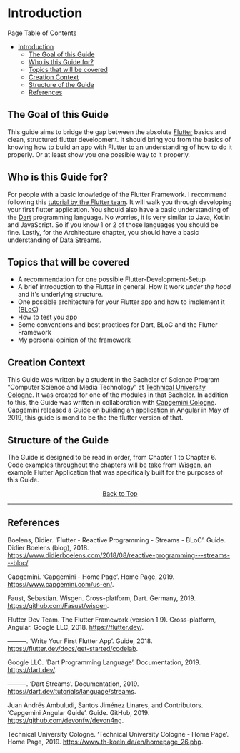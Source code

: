 # Introduction

Page Table of Contents
- [Introduction](#introduction)
  - [The Goal of this Guide](#the-goal-of-this-guide)
  - [Who is this Guide for?](#who-is-this-guide-for)
  - [Topics that will be covered](#topics-that-will-be-covered)
  - [Creation Context](#creation-context)
  - [Structure of the Guide](#structure-of-the-guide)
  - [References](#references)


## The Goal of this Guide
This guide aims to bridge the gap between the absolute [Flutter](https://flutter.dev/) basics and clean, structured flutter development. It should bring you from the basics of knowing how to build an app with Flutter to an understanding of how to do it properly. Or at least show you one possible way to it properly.

## Who is this Guide for?
For people with a basic knowledge of the Flutter Framework. I recommend following this [tutorial by the Flutter team](https://flutter.dev/docs/get-started/codelab). It will walk you through developing your first flutter application. You should also have a basic understanding of the [Dart](https://dart.dev/) programming language. No worries, it is very similar to Java, Kotlin and JavaScript. So if you know 1 or 2 of those languages you should be fine. Lastly, for the Architecture chapter, you should have a basic understanding of  [Data Streams](https://dart.dev/tutorials/language/streams).

## Topics that will be covered 
- A recommendation for one possible Flutter-Development-Setup
- A brief introduction to the Flutter in general. How it work _under the hood_ and it's underlying structure.
- One possible architecture for your Flutter app and how to implement it ([BLoC](https://www.didierboelens.com/2018/08/reactive-programming---streams---bloc/))
- How to test you app
- Some conventions and best practices for Dart, BLoC and the Flutter Framework
- My personal opinion of the framework

## Creation Context
This Guide was written by a student in the Bachelor of Science Program “Computer Science and Media Technology” at [Technical University Cologne](https://www.th-koeln.de/en/homepage_26.php). It was created for one of the modules in that Bachelor. In addition to this, the Guide was written in collaboration with [Capgemini Cologne](https://www.capgemini.com/us-en/). Capgemini released a [Guide on building an application in Angular](https://github.com/devonfw/devon4ng) in May of 2019, this guide is mend to be the the flutter version of that.

## Structure of the Guide
The Guide is designed to be read in order, from Chapter 1 to Chapter 6. Code examples throughout the chapters will  be take from [Wisgen](https://github.com/Fasust/wisgen), an example Flutter Application that was specifically built for the purposes of this Guide.

<p align="center"><a href="#">Back to Top</a></center></p>

---
## References
Boelens, Didier. ‘Flutter - Reactive Programming - Streams - BLoC’. Guide. Didier Boelens (blog), 2018. https://www.didierboelens.com/2018/08/reactive-programming---streams---bloc/.

Capgemini. ‘Capgemini - Home Page’. Home Page, 2019. https://www.capgemini.com/us-en/.

Faust, Sebastian. Wisgen. Cross-platform, Dart. Germany, 2019. https://github.com/Fasust/wisgen.

Flutter Dev Team. The Flutter Framework (version 1.9). Cross-platform, Angular. Google LLC, 2018. https://flutter.dev/.

———. ‘Write Your First Flutter App’. Guide, 2018. https://flutter.dev/docs/get-started/codelab.

Google LLC. ‘Dart Programming Language’. Documentation, 2019. https://dart.dev/.

———. ‘Dart Streams’. Documentation, 2019. https://dart.dev/tutorials/language/streams.

Juan Andrés Ambuludi, Santos Jiménez Linares, and Contributors. ‘Capgemini Angular Guide’. Guide. GitHub, 2019. https://github.com/devonfw/devon4ng.

Technical University Cologne. ‘Technical University Cologne - Home Page’. Home Page, 2019. https://www.th-koeln.de/en/homepage_26.php.

